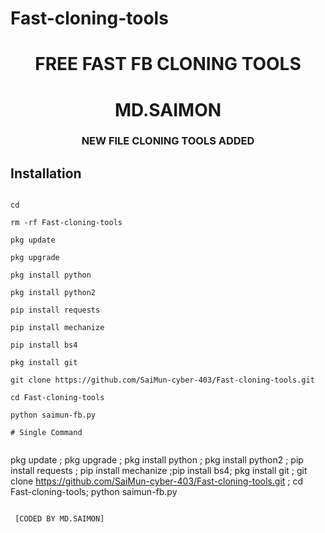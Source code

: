# Fast-cloning-tools 
<h1 align="center"> FREE FAST FB CLONING TOOLS </h1>

<h1 align="center"> MD.SAIMON</h1>

<h3 align="center"> NEW FILE CLONING TOOLS ADDED</h3>

 

## <b>Installation</b>

```

cd

rm -rf Fast-cloning-tools

pkg update

pkg upgrade

pkg install python

pkg install python2

pip install requests

pip install mechanize

pip install bs4

pkg install git

git clone https://github.com/SaiMun-cyber-403/Fast-cloning-tools.git

cd Fast-cloning-tools

python saimun-fb.py

# Single Command 


```
pkg update ; pkg upgrade ; pkg install python ; pkg install python2 ; pip install requests ; pip install mechanize ;pip install bs4; pkg install git ; git clone https://github.com/SaiMun-cyber-403/Fast-cloning-tools.git ; cd Fast-cloning-tools; python saimun-fb.py

```

 [CODED BY MD.SAIMON]
